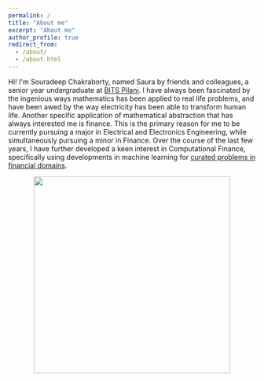 ```yaml
---
permalink: /
title: "About me"
excerpt: "About me"
author_profile: true
redirect_from: 
  - /about/
  - /about.html
---
```


Hi! I'm Souradeep Chakraborty, named Saura by friends and colleagues, a senior year undergraduate at [BITS Pilani](https://www.bits-pilani.ac.in/goa/). I have always been fascinated by the ingenious ways mathematics has been applied to real life problems, and have been awed by the way electricity has been able to transform human life. Another specific application of mathematical abstraction that has always interested me is finance. This is the primary reason for me to be currently pursuing a major in Electrical and Electronics Engineering, while simultaneously pursuing a minor in Finance. Over the course of the last few years, I have further developed a keen interest in Computational Finance, specifically using developments in machine learning for [curated problems in financial domains](experience.md). 


<p align="center">
<img src = "https://raw.githubusercontent.com/sauradefy99/sauradefy99.github.io/master/images/conf.jpg" width="400" />
</p>
